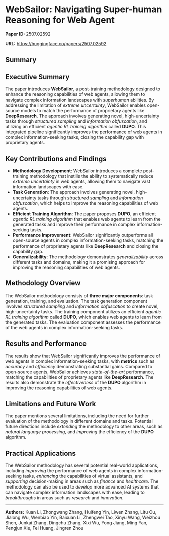 # WebSailor: Navigating Super-human Reasoning for Web Agent

**Paper ID:** 2507.02592

**URL:** https://huggingface.co/papers/2507.02592

## Summary

## Executive Summary
The paper introduces **WebSailor**, a post-training methodology designed to enhance the reasoning capabilities of web agents, allowing them to navigate complex information landscapes with *superhuman* abilities. By addressing the limitation of *extreme uncertainty*, WebSailor enables open-source models to match the performance of proprietary agents like **DeepResearch**. The approach involves generating novel, high-uncertainty tasks through *structured sampling* and *information obfuscation*, and utilizing an efficient *agentic RL training algorithm* called **DUPO**. This integrated pipeline significantly improves the performance of web agents in complex information-seeking tasks, closing the capability gap with proprietary agents.

## Key Contributions and Findings
* **Methodology Development**: WebSailor introduces a complete post-training methodology that instills the ability to systematically reduce *extreme uncertainty* in web agents, allowing them to navigate vast information landscapes with ease.
* **Task Generation**: The approach involves generating novel, high-uncertainty tasks through *structured sampling* and *information obfuscation*, which helps to improve the reasoning capabilities of web agents.
* **Efficient Training Algorithm**: The paper proposes **DUPO**, an efficient *agentic RL training algorithm* that enables web agents to learn from the generated tasks and improve their performance in complex information-seeking tasks.
* **Performance Improvement**: WebSailor significantly outperforms all open-source agents in complex information-seeking tasks, matching the performance of proprietary agents like **DeepResearch** and closing the capability gap.
* **Generalizability**: The methodology demonstrates *generalizability* across different tasks and domains, making it a promising approach for improving the reasoning capabilities of web agents.

## Methodology Overview
The WebSailor methodology consists of **three major components**: task generation, training, and evaluation. The task generation component involves *structured sampling* and *information obfuscation* to create novel, high-uncertainty tasks. The training component utilizes an efficient *agentic RL training algorithm* called **DUPO**, which enables web agents to learn from the generated tasks. The evaluation component assesses the performance of the web agents in complex information-seeking tasks.

## Results and Performance
The results show that WebSailor significantly improves the performance of web agents in complex information-seeking tasks, with **metrics** such as *accuracy* and *efficiency* demonstrating substantial gains. Compared to open-source agents, WebSailor achieves *state-of-the-art* performance, matching the capabilities of proprietary agents like **DeepResearch**. The results also demonstrate the *effectiveness* of the **DUPO** algorithm in improving the reasoning capabilities of web agents.

## Limitations and Future Work
The paper mentions several limitations, including the need for further evaluation of the methodology in different domains and tasks. Potential future directions include *extending* the methodology to other areas, such as *natural language processing*, and *improving* the efficiency of the **DUPO** algorithm.

## Practical Applications
The WebSailor methodology has several potential real-world applications, including *improving* the performance of web agents in complex information-seeking tasks, *enhancing* the capabilities of virtual assistants, and *supporting* decision-making in areas such as *finance* and *healthcare*. The methodology can also be used to *develop* more advanced AI systems that can navigate complex information landscapes with ease, leading to *breakthroughs* in areas such as *research* and *innovation*.

---

**Authors:** Kuan Li, Zhongwang Zhang, Huifeng Yin, Liwen Zhang, Litu Ou, Jialong Wu, Wenbiao Yin, Baixuan Li, Zhengwei Tao, Xinyu Wang, Weizhou Shen, Junkai Zhang, Dingchu Zhang, Xixi Wu, Yong Jiang, Ming Yan, Pengjun Xie, Fei Huang, Jingren Zhou

